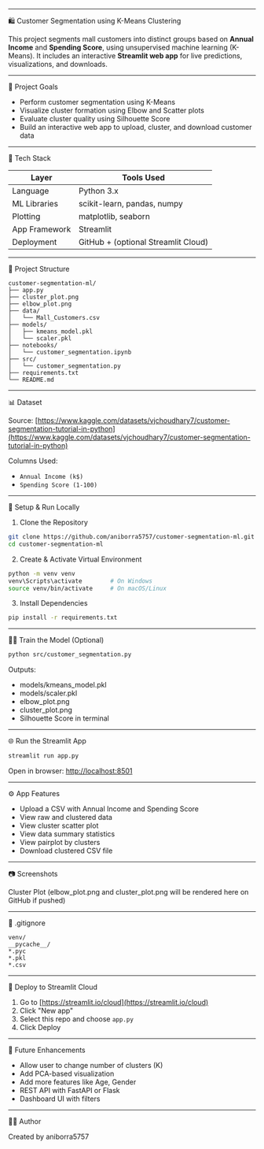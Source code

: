 
---

🛍️ Customer Segmentation using K-Means Clustering

This project segments mall customers into distinct groups based on **Annual Income** and **Spending Score**, using unsupervised machine learning (K-Means). It includes an interactive **Streamlit web app** for live predictions, visualizations, and downloads.

---

📌 Project Goals

* Perform customer segmentation using K-Means
* Visualize cluster formation using Elbow and Scatter plots
* Evaluate cluster quality using Silhouette Score
* Build an interactive web app to upload, cluster, and download customer data

---

🧠 Tech Stack

| Layer         | Tools Used                          |
| ------------- | ----------------------------------- |
| Language      | Python 3.x                          |
| ML Libraries  | scikit-learn, pandas, numpy         |
| Plotting      | matplotlib, seaborn                 |
| App Framework | Streamlit                           |
| Deployment    | GitHub + (optional Streamlit Cloud) |

---

📁 Project Structure

```
customer-segmentation-ml/
├── app.py
├── cluster_plot.png
├── elbow_plot.png
├── data/
│   └── Mall_Customers.csv
├── models/
│   ├── kmeans_model.pkl
│   └── scaler.pkl
├── notebooks/
│   └── customer_segmentation.ipynb
├── src/
│   └── customer_segmentation.py
├── requirements.txt
└── README.md
```

---

📊 Dataset

Source: [https://www.kaggle.com/datasets/vjchoudhary7/customer-segmentation-tutorial-in-python](https://www.kaggle.com/datasets/vjchoudhary7/customer-segmentation-tutorial-in-python)

Columns Used:

* `Annual Income (k$)`
* `Spending Score (1-100)`

---

🚀 Setup & Run Locally

1. Clone the Repository

```bash
git clone https://github.com/aniborra5757/customer-segmentation-ml.git
cd customer-segmentation-ml
```

2. Create & Activate Virtual Environment

```bash
python -m venv venv
venv\Scripts\activate        # On Windows
source venv/bin/activate     # On macOS/Linux
```

3. Install Dependencies

```bash
pip install -r requirements.txt
```

---

🏋️‍♂️ Train the Model (Optional)

```bash
python src/customer_segmentation.py
```

Outputs:

* models/kmeans\_model.pkl
* models/scaler.pkl
* elbow\_plot.png
* cluster\_plot.png
* Silhouette Score in terminal

---

🌐 Run the Streamlit App

```bash
streamlit run app.py
```

Open in browser: [http://localhost:8501](http://localhost:8501)

---

⚙️ App Features

* Upload a CSV with Annual Income and Spending Score
* View raw and clustered data
* View cluster scatter plot
* View data summary statistics
* View pairplot by clusters
* Download clustered CSV file

---

📷 Screenshots

Cluster Plot
(elbow\_plot.png and cluster\_plot.png will be rendered here on GitHub if pushed)

---

🔐 .gitignore

```
venv/
__pycache__/
*.pyc
*.pkl
*.csv
```

---

🚀 Deploy to Streamlit Cloud

1. Go to [https://streamlit.io/cloud](https://streamlit.io/cloud)
2. Click "New app"
3. Select this repo and choose `app.py`
4. Click Deploy

---

🔮 Future Enhancements

* Allow user to change number of clusters (K)
* Add PCA-based visualization
* Add more features like Age, Gender
* REST API with FastAPI or Flask
* Dashboard UI with filters

---

👨‍💻 Author

Created by aniborra5757
